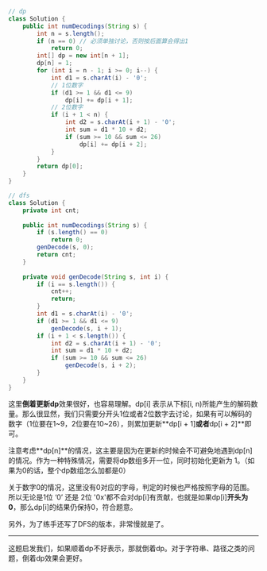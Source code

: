``` java
// dp
class Solution {
    public int numDecodings(String s) {
        int n = s.length();
        if (n == 0)	// 必须单独讨论，否则按后面算会得出1
            return 0;
        int[] dp = new int[n + 1];
        dp[n] = 1;
        for (int i = n - 1; i >= 0; i--) {
            int d1 = s.charAt(i) - '0';
            // 1位数字
            if (d1 >= 1 && d1 <= 9)
                dp[i] += dp[i + 1];
            // 2位数字
            if (i + 1 < n) {
                int d2 = s.charAt(i + 1) - '0';
                int sum = d1 * 10 + d2;
                if (sum >= 10 && sum <= 26)
                    dp[i] += dp[i + 2];
            }
        }
        return dp[0];
    }
}

// dfs
class Solution {
    private int cnt;
    
    public int numDecodings(String s) {
        if (s.length() == 0)
            return 0;
        genDecode(s, 0);
        return cnt;
    }
    
    private void genDecode(String s, int i) {
        if (i == s.length()) {
            cnt++;
            return;
        }
        int d1 = s.charAt(i) - '0';
        if (d1 >= 1 && d1 <= 9)
            genDecode(s, i + 1);
        if (i + 1 < s.length()) {
            int d2 = s.charAt(i + 1) - '0';
            int sum = d1 * 10 + d2;
            if (sum >= 10 && sum <= 26)
                genDecode(s, i + 2);
        }
    }
}
```

这里**倒着更新dp**效果很好，也容易理解。dp[i] 表示从下标[i, n)所能产生的解码数量。那么很显然，我们只需要分开头1位或者2位数字去讨论，如果有可以解码的数字（1位要在1~9，2位要在10~26），则累加更新**dp[i + 1]**或者**dp[i + 2]**即可。

注意考虑**dp[n]**的情况，这主要是因为在更新的时候会不可避免地遇到dp[n]的情况。作为一种特殊情况，需要将dp数组多开一位，同时初始化更新为 1。（如果为0的话，整个dp数组怎么加都是0）

关于数字0的情况，这里没有0对应的字母，判定的时候也严格按照字母的范围。所以无论是1位 ‘0’ 还是 2位 '0x'都不会对dp[i]有贡献，也就是如果dp[i]**开头为0**，那么dp[i]的结果仍保持0，符合题意。

另外，为了练手还写了DFS的版本，非常慢就是了。

------

这题启发我们，如果顺着dp不好表示，那就倒着dp。对于字符串、路径之类的问题，倒着dp效果会更好。
